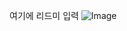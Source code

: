 여기에 리드미 입력
![Image](https://github.com/user-attachments/assets/bc04916c-0403-401c-8661-fb8f0793cbf5)
